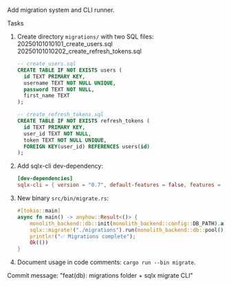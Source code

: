 Add migration system and CLI runner.

Tasks
1. Create directory `migrations/` with two SQL files:
   20250101010101_create_users.sql
   20250101010202_create_refresh_tokens.sql

   ```sql
   -- create_users.sql
   CREATE TABLE IF NOT EXISTS users (
     id TEXT PRIMARY KEY,
     username TEXT NOT NULL UNIQUE,
     password TEXT NOT NULL,
     first_name TEXT
   );
   ```
   ```sql
   -- create_refresh_tokens.sql
   CREATE TABLE IF NOT EXISTS refresh_tokens (
     id TEXT PRIMARY KEY,
     user_id TEXT NOT NULL,
     token TEXT NOT NULL UNIQUE,
     FOREIGN KEY(user_id) REFERENCES users(id)
   );
   ```

2. Add sqlx-cli dev-dependency:
   ```toml
   [dev-dependencies]
   sqlx-cli = { version = "0.7", default-features = false, features = ["sqlite", "native-tls"] }
   ```

3. New binary `src/bin/migrate.rs`:
   ```rust
   #[tokio::main]
   async fn main() -> anyhow::Result<()> {
       monolith_backend::db::init(monolith_backend::config::DB_PATH).await?;
       sqlx::migrate!("./migrations").run(monolith_backend::db::pool()).await?;
       println!("✅ Migrations complete");
       Ok(())
   }
   ```

4. Document usage in code comments: `cargo run --bin migrate`.

Commit message: "feat(db): migrations folder + sqlx migrate CLI"
